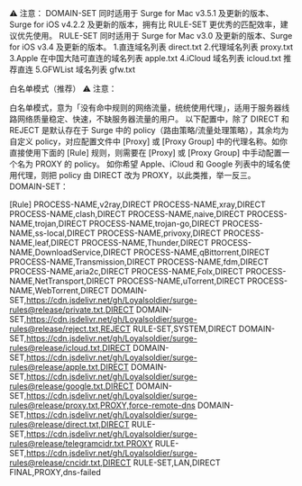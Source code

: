 ⚠️ 注意：
DOMAIN-SET 同时适用于 Surge for Mac v3.5.1 及更新的版本、Surge for iOS v4.2.2 及更新的版本，拥有比 RULE-SET 更优秀的匹配效率，建议优先使用。
RULE-SET 同时适用于 Surge for Mac v3.0 及更新的版本、Surge for iOS v3.4 及更新的版本。
1.直连域名列表 direct.txt
2.代理域名列表 proxy.txt
3.Apple 在中国大陆可直连的域名列表 apple.txt
4.iCloud 域名列表 icloud.txt  推荐直连
5.GFWList 域名列表 gfw.txt    


白名单模式（推荐）
⚠️ 注意：

白名单模式，意为「没有命中规则的网络流量，统统使用代理」，适用于服务器线路网络质量稳定、快速，不缺服务器流量的用户。
以下配置中，除了 DIRECT 和 REJECT 是默认存在于 Surge 中的 policy（路由策略/流量处理策略），其余均为自定义 policy，对应配置文件中 [Proxy] 或 [Proxy Group] 中的代理名称。如你直接使用下面的 [Rule] 规则，则需要在 [Proxy] 或 [Proxy Group] 中手动配置一个名为 PROXY 的 policy。
如你希望 Apple、iCloud 和 Google 列表中的域名使用代理，则把 policy 由 DIRECT 改为 PROXY，以此类推，举一反三。
DOMAIN-SET：

[Rule]
PROCESS-NAME,v2ray,DIRECT
PROCESS-NAME,xray,DIRECT
PROCESS-NAME,clash,DIRECT
PROCESS-NAME,naive,DIRECT
PROCESS-NAME,trojan,DIRECT
PROCESS-NAME,trojan-go,DIRECT
PROCESS-NAME,ss-local,DIRECT
PROCESS-NAME,privoxy,DIRECT
PROCESS-NAME,leaf,DIRECT
PROCESS-NAME,Thunder,DIRECT
PROCESS-NAME,DownloadService,DIRECT
PROCESS-NAME,qBittorrent,DIRECT
PROCESS-NAME,Transmission,DIRECT
PROCESS-NAME,fdm,DIRECT
PROCESS-NAME,aria2c,DIRECT
PROCESS-NAME,Folx,DIRECT
PROCESS-NAME,NetTransport,DIRECT
PROCESS-NAME,uTorrent,DIRECT
PROCESS-NAME,WebTorrent,DIRECT
DOMAIN-SET,https://cdn.jsdelivr.net/gh/Loyalsoldier/surge-rules@release/private.txt,DIRECT
DOMAIN-SET,https://cdn.jsdelivr.net/gh/Loyalsoldier/surge-rules@release/reject.txt,REJECT
RULE-SET,SYSTEM,DIRECT
DOMAIN-SET,https://cdn.jsdelivr.net/gh/Loyalsoldier/surge-rules@release/icloud.txt,DIRECT
DOMAIN-SET,https://cdn.jsdelivr.net/gh/Loyalsoldier/surge-rules@release/apple.txt,DIRECT
DOMAIN-SET,https://cdn.jsdelivr.net/gh/Loyalsoldier/surge-rules@release/google.txt,DIRECT
DOMAIN-SET,https://cdn.jsdelivr.net/gh/Loyalsoldier/surge-rules@release/proxy.txt,PROXY,force-remote-dns
DOMAIN-SET,https://cdn.jsdelivr.net/gh/Loyalsoldier/surge-rules@release/direct.txt,DIRECT
RULE-SET,https://cdn.jsdelivr.net/gh/Loyalsoldier/surge-rules@release/telegramcidr.txt,PROXY
RULE-SET,https://cdn.jsdelivr.net/gh/Loyalsoldier/surge-rules@release/cncidr.txt,DIRECT
RULE-SET,LAN,DIRECT
FINAL,PROXY,dns-failed
